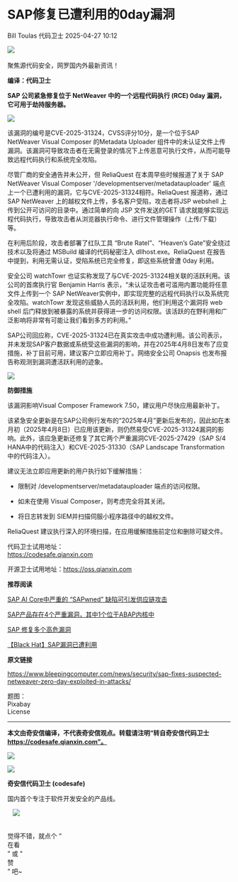 #  SAP修复已遭利用的0day漏洞   
Bill Toulas  代码卫士   2025-04-27 10:12  
  
![](https://mmbiz.qpic.cn/mmbiz_gif/Az5ZsrEic9ot90z9etZLlU7OTaPOdibteeibJMMmbwc29aJlDOmUicibIRoLdcuEQjtHQ2qjVtZBt0M5eVbYoQzlHiaw/640?wx_fmt=gif "")  
   
聚焦源代码安全，网罗国内外最新资讯！  
  
**编译：代码卫士**  
  
**SAP 公司紧急修复位于 NetWeaver 中的一个远程代码执行 (RCE) 0day 漏洞，它可用于劫持服务器。**  
  
  
![](https://mmbiz.qpic.cn/mmbiz_png/oBANLWYScMTpOt1icw0pRNL9tiaHgGmwcSnusl6tVwwbgeKicqKoNdwfeweDHfuOibODsX207pwMhsH2p6iaGpArZeQ/640?wx_fmt=png&from=appmsg "")  
  
  
该漏洞的编号是CVE-2025-31324，CVSS评分10分，是一个位于SAP NetWeaver Visual Composer 的Metadata Uploader 组件中的未认证文件上传漏洞。该漏洞可导致攻击者在无需登录的情况下上传恶意可执行文件，从而可能导致远程代码执行和系统完全攻陷。  
  
尽管厂商的安全通告并未公开，但 ReliaQuest 在本周早些时候报道了关于 SAP NetWeaver Visual Composer '/developmentserver/metadatauploader' 端点上一个已遭利用的漏洞，它与CVE-2025-31324相符。ReliaQuest 报道称，通过 SAP NetWeaver 上的越权文件上传，多名客户受陷，攻击者将JSP webshell 上传到公开可访问的目录中。通过简单的向 JSP 文件发送的GET 请求就能够实现远程代码执行，导致攻击者从浏览器执行命令、进行文件管理操作（上传/下载）等。  
  
在利用后阶段，攻击者部署了红队工具 “Brute Ratel”、“Heaven’s Gate”安全绕过技术以及将通过 MSBuild 编译的代码秘密注入 dllhost.exe。ReliaQuest 在报告中提到，利用无需认证，受陷系统已完全修复，即这些系统曾遭 0day 利用。  
  
安全公司 watchTowr 也证实称发现了与CVE-2025-31324相关联的活跃利用。该公司的首席执行官 Benjamin Harris 表示，“未认证攻击者可滥用内置功能将任意文件上传到一个 SAP NetWeaver实例中，即实现完整的远程代码执行以及系统完全攻陷。watchTowr 发现这些威胁人员的活跃利用，他们利用这个漏洞将 web shell 后门释放到被暴露的系统并获得进一步的访问权限。该活跃的在野利用和广泛影响将非常有可能让我们看到多方的利用。”  
  
SAP公司回应称，CVE-2025-31324已在真实攻击中成功遭利用。该公司表示，并未发现SAP客户数据或系统受这些漏洞的影响，并在2025年4月8日发布了应变措施，补丁目前可用，建议客户立即应用补丁。网络安全公司 Onapsis 也发布报告称观测到漏洞遭活跃利用的迹象。  
  
  
![](https://mmbiz.qpic.cn/mmbiz_gif/oBANLWYScMTpOt1icw0pRNL9tiaHgGmwcSQ5bquicNH9ef6sLKVNJBHLEOhm3WtXdN9aO28jpDJNwjsB9f4vjtR3w/640?wx_fmt=gif&from=appmsg "")  
  
**防御措施**  
  
  
该漏洞影响Visual Composer Framework 7.50，建议用户尽快应用最新补丁。  
  
该紧急安全更新是在SAP公司例行发布的“2025年4月”更新后发布的，因此如在本月初（2025年4月8日）已应用该更新，则仍然易受CVE-2025-31324漏洞的影响。此外，该应急更新还修复了其它两个严重漏洞CVE-2025-27429（SAP S/4 HANA中的代码注入）和CVE-2025-31330（SAP Landscape Transformation 中的代码注入）。  
  
建议无法立即应用更新的用户执行如下缓解措施：  
  
- 限制对 /developmentserver/metadatauploader 端点的访问权限。  
  
- 如未在使用 Visual Composer，则考虑完全将其关闭。  
  
- 将日志转发到 SIEM并扫描伺服小程序路径中的越权文件。  
  
  
  
ReliaQuest 建议执行深入的环境扫描，在应用缓解措施前定位和删除可疑文件。  
  
  
代码卫士试用地址：  
https://codesafe.qianxin.com  
  
开源卫士试用地址：https://oss.qianxin.com  
  
  
  
  
  
  
  
  
  
  
  
  
  
**推荐阅读**  
  
[SAP AI Core中严重的 “SAPwned” 缺陷可引发供应链攻击](https://mp.weixin.qq.com/s?__biz=MzI2NTg4OTc5Nw==&mid=2247520194&idx=2&sn=7b4dbeae684f3e9a1f79148a5bacf221&scene=21#wechat_redirect)  
  
  
[SAP产品存在4个严重漏洞，其中1个位于ABAP内核中](https://mp.weixin.qq.com/s?__biz=MzI2NTg4OTc5Nw==&mid=2247516897&idx=2&sn=f40a38c1290acb6b5b7f6553de58ab62&scene=21#wechat_redirect)  
  
  
[SAP 修复多个高危漏洞](https://mp.weixin.qq.com/s?__biz=MzI2NTg4OTc5Nw==&mid=2247516461&idx=2&sn=1319c4b17cbfce2602f31c1375378a21&scene=21#wechat_redirect)  
  
  
[【Black Hat】SAP漏洞已遭利用](https://mp.weixin.qq.com/s?__biz=MzI2NTg4OTc5Nw==&mid=2247513628&idx=1&sn=d47438e7ab536d8f38c3cc8dd64af9b0&scene=21#wechat_redirect)  
  
  
  
  
  
**原文链接**  
  
https://www.bleepingcomputer.com/news/security/sap-fixes-suspected-netweaver-zero-day-exploited-in-attacks/  
  
  
  
题图：  
Pixabay   
License  
  
****  
**本文由奇安信编译，不代表奇安信观点。转载请注明“转自奇安信代码卫士 https://codesafe.qianxin.com”。**  
  
  
  
  
![](https://mmbiz.qpic.cn/mmbiz_jpg/oBANLWYScMSf7nNLWrJL6dkJp7RB8Kl4zxU9ibnQjuvo4VoZ5ic9Q91K3WshWzqEybcroVEOQpgYfx1uYgwJhlFQ/640?wx_fmt=jpeg "")  
  
![](https://mmbiz.qpic.cn/mmbiz_jpg/oBANLWYScMSN5sfviaCuvYQccJZlrr64sRlvcbdWjDic9mPQ8mBBFDCKP6VibiaNE1kDVuoIOiaIVRoTjSsSftGC8gw/640?wx_fmt=jpeg "")  
  
**奇安信代码卫士 (codesafe)**  
  
国内首个专注于软件开发安全的产品线。  
  
   ![](https://mmbiz.qpic.cn/mmbiz_gif/oBANLWYScMQ5iciaeKS21icDIWSVd0M9zEhicFK0rbCJOrgpc09iaH6nvqvsIdckDfxH2K4tu9CvPJgSf7XhGHJwVyQ/640?wx_fmt=gif "")  
  
   
觉得不错，就点个 “  
在看  
” 或 "  
赞  
” 吧~  
  
